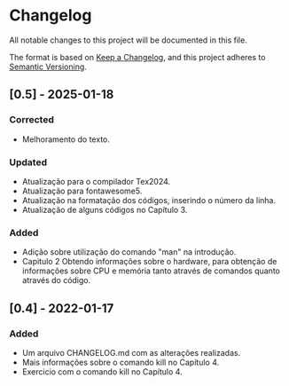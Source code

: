 # Changelog
All notable changes to this project will be documented in this file.

The format is based on [Keep a Changelog](https://keepachangelog.com/en/1.0.0/),
and this project adheres to [Semantic Versioning](https://semver.org/spec/v2.0.0.html).

## [0.5] - 2025-01-18
### Corrected
- Melhoramento do texto.

### Updated
- Atualização para o compilador Tex2024.
- Atualização para fontawesome5.
- Atualização na formatação dos códigos, inserindo o número da linha.
- Atualização de alguns códigos no Capítulo 3.

### Added
- Adição sobre utilização do comando "man" na introdução.
- Capitulo 2 Obtendo informações sobre o hardware, para obtenção de informações sobre CPU e memória tanto através de comandos quanto através do código.



## [0.4] - 2022-01-17
### Added
- Um arquivo CHANGELOG.md com as alterações realizadas.
- Mais informações sobre o comando kill no Capítulo 4.
- Exercicio com o comando kill no Capítulo 4.
